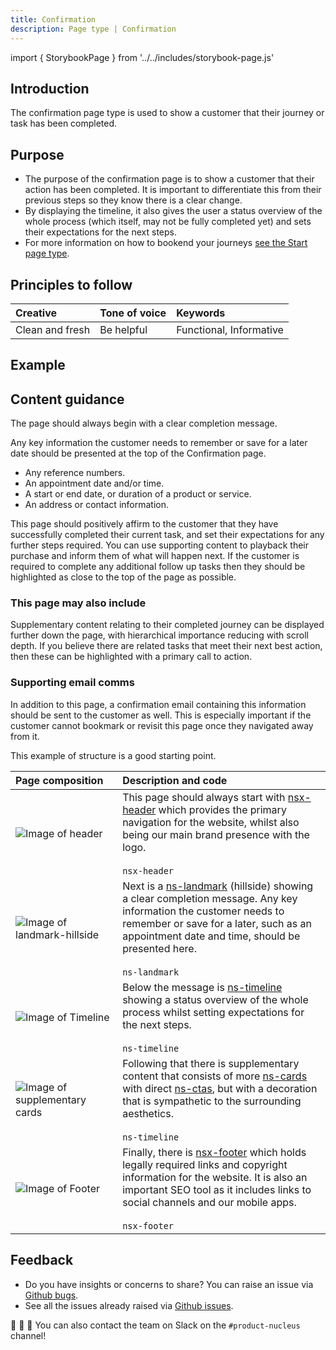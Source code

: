 ```yaml
---
title: Confirmation
description: Page type | Confirmation
---
```


import { StorybookPage } from '../../includes/storybook-page.js'

## Introduction

The confirmation page type is used to show a customer that their journey or task has been completed.

## Purpose

* The purpose of the confirmation page is to show a customer that their action has been completed. It is important to differentiate this from their previous steps so they know there is a clear change.
* By displaying the timeline, it also gives the user a status overview of the whole process (which itself, may not be fully completed yet) and sets their expectations for the next steps.
* For more information on how to bookend your journeys [see the Start page type](page-types/start.md).

## Principles to follow

| Creative | Tone of voice | Keywords |
| :--- | :--- | :--- |
| Clean and fresh  | Be helpful | Functional, Informative |

## Example

<StorybookPage story="examples-page-types--confirmation"></StorybookPage>

## Content guidance

The page should always begin with a clear completion message.

Any key information the customer needs to remember or save for a later date should be presented at the top of the Confirmation page. 

* Any reference numbers.
* An appointment date and/or time.
* A start or end date, or duration of a product or service.
* An address or contact information.

This page should positively affirm to the customer that they have successfully completed their current task, and set their expectations for any further steps required. You can use supporting content to playback their purchase and inform them of what will happen next. If the customer is required to complete any additional follow up tasks then they should be highlighted as close to the top of the page as possible.

### This page may also include

Supplementary content relating to their completed journey can be displayed further down the page, with hierarchical importance reducing with scroll depth. If you believe there are related tasks that meet their next best action, then these can be highlighted with a primary call to action.

### Supporting email comms

In addition to this page, a confirmation email containing this information should be sent to the customer as well. This is especially important if the customer cannot bookmark or revisit this page once they navigated away from it.

This example of structure is a good starting point.

| Page&nbsp;composition | Description and code |
| :--- | :--- |
| ![Image of header](https://user-images.githubusercontent.com/78355810/121555708-250d1f00-ca0b-11eb-86b9-df4a65ccfb60.png) |  This page should always start with [nsx-header](https://nucleus.design/docs/components/nsx-header) which provides the primary navigation for the website, whilst also being our main brand presence with the logo.<br/><br/>`nsx-header` |
| ![Image of landmark-hillside](https://user-images.githubusercontent.com/78355810/122067713-b6093f00-cdeb-11eb-8ee8-8b07c8c71bdf.png) |  Next is a [ns-landmark](https://www.britishgas.co.uk/nucleus/demo/index.html?path=/story/components-ns-landmark--hillside) (hillside) showing a clear completion message. Any key information the customer needs to remember or save for a later, such as an appointment date and time, should be presented here. <br/><br/>`ns-landmark`|
| ![Image of Timeline](https://user-images.githubusercontent.com/78355810/122087289-74cd5b00-cdfc-11eb-9171-18647c95b75f.png) |  Below the message is [ns-timeline](#) showing a status overview of the whole process whilst setting expectations for the next steps. <br/><br/>`ns-timeline`|
| ![Image of supplementary cards](https://user-images.githubusercontent.com/78355810/122088757-f83b7c00-cdfd-11eb-82cc-7bf553156b1a.png) |  Following that there is supplementary content that consists of more [ns-cards](https://nucleus.design/docs/components/ns-card) with direct [ns-ctas](https://www.britishgas.co.uk/nucleus/demo/index.html?path=/story/components-ns-cta--direct-button), but with a decoration that is sympathetic to the surrounding aesthetics. <br/><br/>`ns-timeline`|
| ![Image of Footer](https://user-images.githubusercontent.com/78355810/121567323-57704980-ca16-11eb-9951-598055b9808c.png) | Finally, there is [nsx-footer](https://nucleus.design/docs/components/nsx-footer) which holds legally required links and copyright information for the website. It is also an important SEO tool as it includes links to social channels and our mobile apps.<br/><br/>`nsx-footer` |

## Feedback

* Do you have insights or concerns to share? You can raise an issue via [Github bugs](https://github.com/ConnectedHomes/nucleus/issues/new?assignees=&labels=Bug&template=a--bug-report.md&title=[bug]%20[page-type-confirmation]).
* See all the issues already raised via [Github issues](https://github.com/connectedHomes/nucleus/issues?utf8=%E2%9C%93&q=is%3Aopen+is%3Aissue+label%3ABug+[page-type-confirmation]).

💩 🎉 🦄 You can also contact the team on Slack on the `#product-nucleus` channel!
